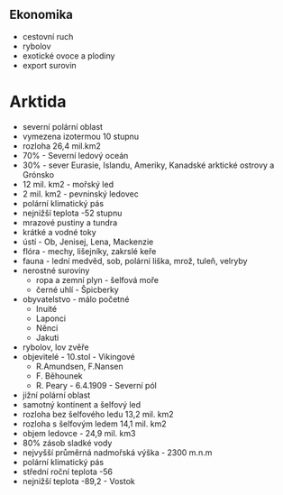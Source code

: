 ## Ekonomika
- cestovní ruch
- rybolov
- exotické ovoce a plodiny
- export surovin

# Arktida
- severní polární oblast
- vymezena izotermou 10 stupnu
- rozloha 26,4 mil.km2
- 70% - Severní ledový oceán
- 30% - sever Eurasie, Islandu, Ameriky, Kanadské arktické ostrovy a Grónsko
- 12 mil. km2 - mořský led
- 2 mil. km2 - pevninský ledovec
- polární klimatický pás
- nejnižší teplota -52 stupnu
- mrazové pustiny a tundra
- krátké a vodné toky
- ústí - Ob, Jenisej, Lena, Mackenzie
- flóra - mechy, lišejníky, zakrslé keře
- fauna - lední medvěd, sob, polární liška, mrož, tuleň, velryby
- nerostné suroviny
  - ropa a zemní plyn - šelfová moře
  - černé uhlí - Špicberky
- obyvatelstvo - málo početné
  - Inuité
  - Laponci
  - Něnci
  - Jakuti
- rybolov, lov zvěře
- objevitelé - 10.stol - Vikingové
  - R.Amundsen, F.Nansen
  - F. Běhounek
  - R. Peary - 6.4.1909 - Severní pól
- jižní polární oblast
- samotný kontinent a šelfový led
- rozloha bez šelfového ledu 13,2 mil. km2
- rozloha s šelfovým ledem 14,1 mil. km2
- objem ledovce - 24,9 mil. km3
- 80% zásob sladké vody
- nejvyšší průměrná nadmořská výška - 2300 m.n.m
- polární klimatický pás
- střední roční teplota -56
- nejnižší teplota -89,2 - Vostok